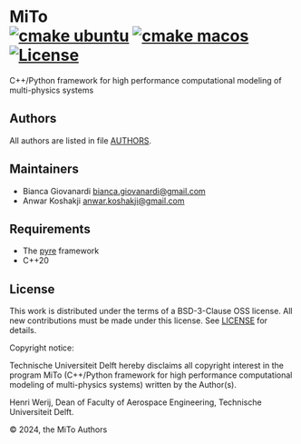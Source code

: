 # MiTo <br> [![cmake ubuntu](https://github.com/mitadel/mito/actions/workflows/cmake-ubuntu.yaml/badge.svg)](https://github.com/mitadel/mito/actions/workflows/cmake-ubuntu.yaml) [![cmake macos](https://github.com/mitadel/mito/actions/workflows/cmake-macos.yaml/badge.svg)](https://github.com/mitadel/mito/actions/workflows/cmake-macos.yaml) [![License](https://img.shields.io/badge/License-BSD%203%20clause-blue.svg)](https://opensource.org/license/bsd-3-clause)

C++/Python framework for high performance computational modeling of multi-physics systems

## Authors

All authors are listed in file [AUTHORS](AUTHORS).

## Maintainers
- Bianca Giovanardi <bianca.giovanardi@gmail.com>
- Anwar Koshakji <anwar.koshakji@gmail.com>

## Requirements

- The [pyre](https://github.com/pyre/pyre) framework
- C++20

## License

This work is distributed under the terms of a BSD-3-Clause OSS license. 
All new contributions must be made under this license.
See [LICENSE](LICENSE) for details.

Copyright notice:

Technische Universiteit Delft hereby disclaims all copyright interest in the program MiTo 
(C++/Python framework for high performance computational modeling of multi-physics systems)
written by the Author(s).

Henri Werij, Dean of Faculty of Aerospace Engineering, Technische Universiteit Delft.

© 2024, the MiTo Authors

